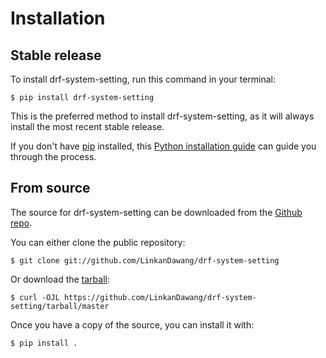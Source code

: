 # Installation

## Stable release

To install drf-system-setting, run this command in your
terminal:

``` console
$ pip install drf-system-setting
```

This is the preferred method to install drf-system-setting, as it will always install the most recent stable release.

If you don't have [pip][] installed, this [Python installation guide][]
can guide you through the process.

## From source

The source for drf-system-setting can be downloaded from
the [Github repo][].

You can either clone the public repository:

``` console
$ git clone git://github.com/LinkanDawang/drf-system-setting
```

Or download the [tarball][]:

``` console
$ curl -OJL https://github.com/LinkanDawang/drf-system-setting/tarball/master
```

Once you have a copy of the source, you can install it with:

``` console
$ pip install .
```

  [pip]: https://pip.pypa.io
  [Python installation guide]: http://docs.python-guide.org/en/latest/starting/installation/
  [Github repo]: https://github.com/%7B%7B%20cookiecutter.github_username%20%7D%7D/%7B%7B%20cookiecutter.project_slug%20%7D%7D
  [tarball]: https://github.com/%7B%7B%20cookiecutter.github_username%20%7D%7D/%7B%7B%20cookiecutter.project_slug%20%7D%7D/tarball/master
